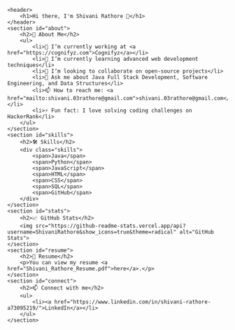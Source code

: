 

    <header>
        <h1>Hi there, I'm Shivani Rathore 👋</h1>
    </header>
    <section id="about">
        <h2>🚀 About Me</h2>
        <ul>
            <li>🔭 I’m currently working at <a href="https://cognifyz.com">Cognifyz</a></li>
            <li>🌱 I’m currently learning advanced web development techniques</li>
            <li>👯 I’m looking to collaborate on open-source projects</li>
            <li>💬 Ask me about Java Full Stack Development, Software Engineering, and Data Structures</li>
            <li>📫 How to reach me: <a href="mailto:shivani.03rathore@gmail.com">shivani.03rathore@gmail.com</a></li>
            <li>⚡ Fun fact: I love solving coding challenges on HackerRank</li>
        </ul>
    </section>
    <section id="skills">
        <h2>🛠️ Skills</h2>
        <div class="skills">
            <span>Java</span>
            <span>Python</span>
            <span>JavaScript</span>
            <span>HTML</span>
            <span>CSS</span>
            <span>SQL</span>
            <span>GitHub</span>
        </div>
    </section>
    <section id="stats">
        <h2>📈 GitHub Stats</h2>
        <img src="https://github-readme-stats.vercel.app/api?username=ShivaniRathore&show_icons=true&theme=radical" alt="GitHub Stats">
    </section>
    <section id="resume">
        <h2>📄 Resume</h2>
        <p>You can view my resume <a href="Shivani_Rathore_Resume.pdf">here</a>.</p>
    </section>
    <section id="connect">
        <h2>📫 Connect with me</h2>
        <ul>
            <li><a href="https://www.linkedin.com/in/shivani-rathore-a73095219/">LinkedIn</a></li>
        </ul>
    </section>
    

